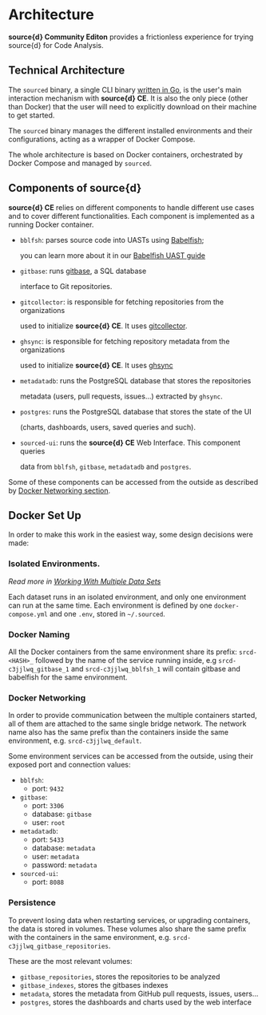 # Architecture

**source{d} Community Editon** provides a frictionless experience for trying source{d} for Code Analysis.

## Technical Architecture

The `sourced` binary, a single CLI binary [written in Go](https://github.com/src-d/sourced-ce/tree/a15e6766ac8956c655f9b4719fe36252710bfc3f/cmd/sourced/main.go), is the user's main interaction mechanism with **source{d} CE**. It is also the only piece \(other than Docker\) that the user will need to explicitly download on their machine to get started.

The `sourced` binary manages the different installed environments and their configurations, acting as a wrapper of Docker Compose.

The whole architecture is based on Docker containers, orchestrated by Docker Compose and managed by `sourced`.

## Components of source{d}

**source{d} CE** relies on different components to handle different use cases and to cover different functionalities. Each component is implemented as a running Docker container.

* `bblfsh`: parses source code into UASTs using [Babelfish](https://docs.sourced.tech/babelfish/);

  you can learn more about it in our [Babelfish UAST guide](../usage/bblfsh.md)

* `gitbase`: runs [gitbase](https://docs.sourced.tech/gitbase), a SQL database

  interface to Git repositories.

* `gitcollector`: is responsible for fetching repositories from the organizations

  used to initialize **source{d} CE**. It uses [gitcollector](https://github.com/src-d/gitcollector).

* `ghsync`: is responsible for fetching repository metadata from the organizations

  used to initialize **source{d} CE**. It uses [ghsync](https://github.com/src-d/ghsync)

* `metadatadb`: runs the PostgreSQL database that stores the repositories

  metadata \(users, pull requests, issues...\) extracted by `ghsync`.

* `postgres`: runs the PostgreSQL database that stores the state of the UI

  \(charts, dashboards, users, saved queries and such\).

* `sourced-ui`: runs the **source{d} CE** Web Interface. This component queries

  data from `bblfsh`, `gitbase`, `metadatadb` and `postgres`.

Some of these components can be accessed from the outside as described by [Docker Networking section](architecture.md#docker-networking).

## Docker Set Up

In order to make this work in the easiest way, some design decisions were made:

### Isolated Environments.

_Read more in_ [_Working With Multiple Data Sets_](https://github.com/src-d/sourced-ce/tree/a15e6766ac8956c655f9b4719fe36252710bfc3f/usage/multiple-datasets.md)

Each dataset runs in an isolated environment, and only one environment can run at the same time. Each environment is defined by one `docker-compose.yml` and one `.env`, stored in `~/.sourced`.

### Docker Naming

All the Docker containers from the same environment share its prefix: `srcd-<HASH>_` followed by the name of the service running inside, e.g `srcd-c3jjlwq_gitbase_1` and `srcd-c3jjlwq_bblfsh_1` will contain gitbase and babelfish for the same environment.

### Docker Networking

In order to provide communication between the multiple containers started, all of them are attached to the same single bridge network. The network name also has the same prefix than the containers inside the same environment, e.g. `srcd-c3jjlwq_default`.

Some environment services can be accessed from the outside, using their exposed port and connection values:

* `bblfsh`:
  * port: `9432`
* `gitbase`:
  * port: `3306`
  * database: `gitbase`
  * user: `root`
* `metadatadb`:
  * port: `5433`
  * database: `metadata`
  * user: `metadata`
  * password: `metadata`
* `sourced-ui`:
  * port: `8088`

### Persistence

To prevent losing data when restarting services, or upgrading containers, the data is stored in volumes. These volumes also share the same prefix with the containers in the same environment, e.g. `srcd-c3jjlwq_gitbase_repositories`.

These are the most relevant volumes:

* `gitbase_repositories`, stores the repositories to be analyzed
* `gitbase_indexes`, stores the gitbases indexes
* `metadata`, stores the metadata from GitHub pull requests, issues, users...
* `postgres`, stores the dashboards and charts used by the web interface

